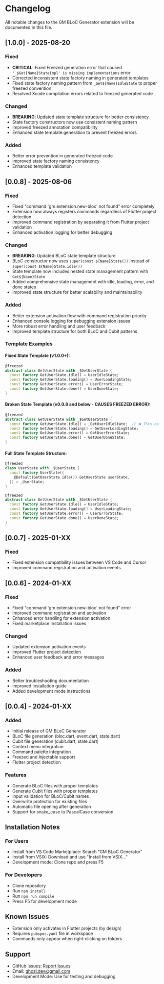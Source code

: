# Changelog

All notable changes to the GM BLoC Generator extension will be documented in this file.

## [1.0.0] - 2025-08-20

### Fixed

- **CRITICAL**: Fixed Freezed generation error that caused `'_$Get{Name}StateImpl' is missing implementations` error
- Corrected inconsistent state factory naming in generated templates
- Fixed state factory naming pattern from `_Get${Name}IdleState` to proper freezed convention
- Resolved Xcode compilation errors related to freezed generated code

### Changed

- **BREAKING**: Updated state template structure for better consistency
- State factory constructors now use consistent naming pattern
- Improved freezed annotation compatibility
- Enhanced state template generation to prevent freezed errors

### Added

- Better error prevention in generated freezed code
- Improved state factory naming consistency
- Enhanced template validation

## [0.0.8] - 2025-08-06

### Fixed

- Fixed "command 'gm.extension.new-bloc' not found" error completely
- Extension now always registers commands regardless of Flutter project detection
- Improved command registration by separating it from Flutter project validation
- Enhanced activation logging for better debugging

### Changed

- **BREAKING**: Updated BLoC state template structure
- BLoC constructor now uses `super(const ${Name}State())` instead of `super(const ${Name}State.idle())`
- State template now includes nested state management pattern with `Get${Name}State`
- Added comprehensive state management with idle, loading, error, and done states
- Improved state structure for better scalability and maintainability

### Added

- Better extension activation flow with command registration priority
- Enhanced console logging for debugging extension issues
- More robust error handling and user feedback
- Improved template structure for both BLoC and Cubit patterns

### Template Examples

#### Fixed State Template (v1.0.0+):

```dart
@freezed
abstract class GetUserState with _$GetUserState {
  const factory GetUserState.idle() = UserIdleState;
  const factory GetUserState.loading() = UserLoadingState;
  const factory GetUserState.error() = UserErrorState;
  const factory GetUserState.done() = UserDoneState;
}
```

#### Broken State Template (v0.0.8 and below - CAUSES FREEZED ERROR):

```dart
@freezed
abstract class GetUserState with _$GetUserState {
  const factory GetUserState.idle() = _GetUserIdleState;  // ❌ This causes freezed error
  const factory GetUserState.loading() = GetUserLoadingState;
  const factory GetUserState.error() = GetUserErrorState;
  const factory GetUserState.done() = GetUserDoneState;
}
```

#### Full State Template Structure:

```dart
@freezed
class UserState with _$UserState {
  const factory UserState({
    @Default(GetUserState.idle()) GetUserState userState,
  }) = _UserState;
}

@freezed
abstract class GetUserState with _$GetUserState {
  const factory GetUserState.idle() = UserIdleState;
  const factory GetUserState.loading() = UserLoadingState;
  const factory GetUserState.error() = UserErrorState;
  const factory GetUserState.done() = UserDoneState;
}
```

## [0.0.7] - 2025-01-XX

### Fixed

- Fixed extension compatibility issues between VS Code and Cursor
- Improved command registration and activation events

## [0.0.6] - 2024-01-XX

### Fixed

- Fixed "command 'gm.extension.new-bloc' not found" error
- Improved command registration and activation
- Enhanced error handling for extension activation
- Fixed marketplace installation issues

### Changed

- Updated extension activation events
- Improved Flutter project detection
- Enhanced user feedback and error messages

### Added

- Better troubleshooting documentation
- Improved installation guide
- Added development mode instructions

## [0.0.4] - 2024-01-XX

### Added

- Initial release of GM BLoC Generator
- BLoC file generation (bloc.dart, event.dart, state.dart)
- Cubit file generation (cubit.dart, state.dart)
- Context menu integration
- Command palette integration
- Freezed and Injectable support
- Flutter project detection

### Features

- Generate BLoC files with proper templates
- Generate Cubit files with proper templates
- Input validation for BLoC/Cubit names
- Overwrite protection for existing files
- Automatic file opening after generation
- Support for snake_case to PascalCase conversion

## Installation Notes

### For Users

- Install from VS Code Marketplace: Search "GM BLoC Generator"
- Install from VSIX: Download and use "Install from VSIX..."
- Development mode: Clone repo and press F5

### For Developers

- Clone repository
- Run `npm install`
- Run `npm run compile`
- Press F5 for development mode

## Known Issues

- Extension only activates in Flutter projects (by design)
- Requires `pubspec.yaml` file in workspace
- Commands only appear when right-clicking on folders

## Support

- GitHub Issues: [Report Issues](https://github.com/ghozimahdi/vscode-flutter-bloc-generator/issues)
- Email: ghozi.dev@gmail.com
- Development Mode: Use for testing and debugging
